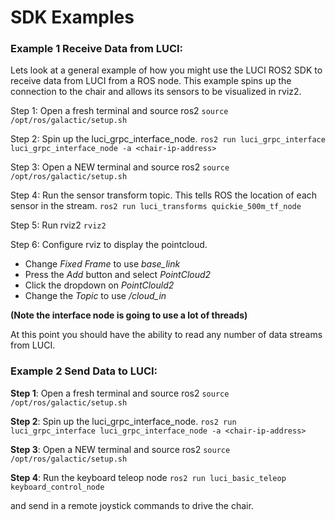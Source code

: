 # SDK Examples
### Example 1 Receive Data from LUCI:

Lets look at a general example of how you might use the LUCI ROS2 SDK to receive data from LUCI from a ROS node. This example spins up the connection to the chair and allows its sensors to be visualized in rviz2.

Step 1: Open a fresh terminal and source ros2
`source /opt/ros/galactic/setup.sh`

Step 2: Spin up the luci\_grpc\_interface\_node.
`ros2 run luci_grpc_interface luci_grpc_interface_node -a <chair-ip-address>`

Step 3: Open a NEW terminal and source ros2
`source /opt/ros/galactic/setup.sh`

Step 4: Run the sensor transform topic. This tells ROS the location of each sensor in the stream.
`ros2 run luci_transforms quickie_500m_tf_node`

Step 5: Run rviz2
`rviz2`

Step 6: Configure rviz to display the pointcloud.
- Change *Fixed Frame* to use *base_link*
- Press the *Add* button and select *PointCloud2*
- Click the dropdown on *PointClould2*
- Change the *Topic* to use */cloud_in*

**(Note the interface node is going to use a lot of threads)**

At this point you should have the ability to read any number of data streams from LUCI.

### Example 2 Send Data to LUCI:
**Step 1**: Open a fresh terminal and source ros2
`source /opt/ros/galactic/setup.sh`

**Step 2**: Spin up the luci\_grpc\_interface\_node.
`ros2 run luci_grpc_interface luci_grpc_interface_node -a <chair-ip-address>`

**Step 3**: Open a NEW terminal and source ros2
`source /opt/ros/galactic/setup.sh`

**Step 4**: Run the keyboard teleop node
`ros2 run luci_basic_teleop keyboard_control_node`

and send in a remote joystick commands to drive the chair.
